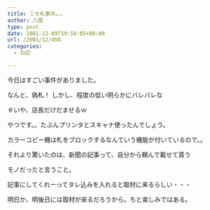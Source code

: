 ```yaml
---
title: ニセ札事件。。。
author: 八雲
type: post
date: 2001-12-09T19:59:05+00:00
url: /2001/12/450
categories:
  - 日記

---
```

今日はすごい事件がありました。
  
なんと、偽札！ しかし、程度の低い明らかにバレバレな
  
＃いや、店長だけだませるｗ
  
やつです。。たぶんプリンタとスキャナ使ったんでしょう。
  
カラーコピー機は札をブロックするなんていう機能が付いているので。。

それより驚いたのは、新聞の記事って、自分から頼んで載せて貰う
  
モノだったと言うこと。
  
記事にしてくれーってタレ込みを入れると取材に来るらしい・・・
  
明日か、明後日には取材が来るだろうから。ちと楽しみではある。